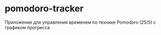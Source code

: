 # pomodoro-tracker
Приложение для управления временем по технике Pomodoro (25/5) с графиком прогресса
